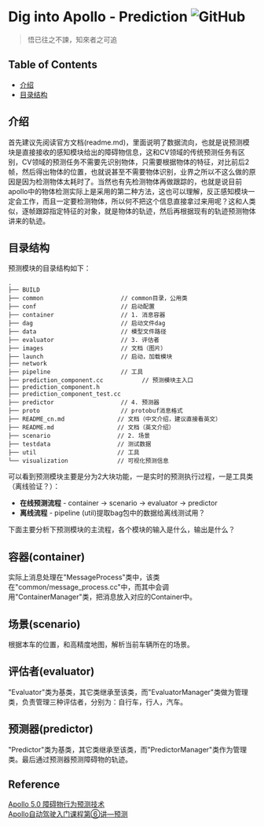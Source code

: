 # Dig into Apollo - Prediction ![GitHub](https://img.shields.io/github/license/daohu527/Dig-into-Apollo.svg?style=popout)

> 悟已往之不諫，知來者之可追


## Table of Contents
- [介绍](#introduction)
- [目录结构](#directory)


<a name="introduction" />

## 介绍
首先建议先阅读官方文档(readme.md)，里面说明了数据流向，也就是说预测模块是直接接收的感知模块给出的障碍物信息，这和CV领域的传统预测任务有区别，CV领域的预测任务不需要先识别物体，只需要根据物体的特征，对比前后2帧，然后得出物体的位置，也就说甚至不需要物体识别，业界之所以不这么做的原因是因为检测物体太耗时了。当然也有先检测物体再做跟踪的，也就是说目前apollo中的物体检测实际上是采用的第二种方法，这也可以理解，反正感知模块一定会工作，而且一定要检测物体，所以何不把这个信息直接拿过来用呢？这和人类似，逐帧跟踪指定特征的对象，就是物体的轨迹，然后再根据现有的轨迹预测物体讲来的轨迹。  


<a name="directory" />

## 目录结构
预测模块的目录结构如下：
```
.
├── BUILD
├── common                      // common目录，公用类
├── conf                        // 启动配置
├── container                   // 1. 消息容器
├── dag                         // 启动文件dag
├── data                        // 模型文件路径
├── evaluator                   // 3. 评估者
├── images                      // 文档（图片）
├── launch                      // 启动，加载模块
├── network
├── pipeline                    // 工具
├── prediction_component.cc           // 预测模块主入口
├── prediction_component.h             
├── prediction_component_test.cc
├── predictor                   // 4. 预测器
├── proto                       // protobuf消息格式
├── README_cn.md               // 文档（中文介绍，建议直接看英文）
├── README.md                  // 文档（英文介绍）
├── scenario                   // 2. 场景
├── testdata                   // 测试数据
├── util                       // 工具
└── visualization              // 可视化预测信息
```
可以看到预测模块主要是分为2大块功能，一是实时的预测执行过程，一是工具类（离线验证？）：
* **在线预测流程** - container -> scenario -> evaluator -> predictor
* **离线流程** - pipeline (util)提取bag包中的数据给离线测试用？


下面主要分析下预测模块的主流程，各个模块的输入是什么，输出是什么？  
## 容器(container)  
实际上消息处理在"MessageProcess"类中，该类在"common/message_process.cc"中，而其中会调用"ContainerManager"类，把消息放入对应的Container中。  

## 场景(scenario)
根据本车的位置，和高精度地图，解析当前车辆所在的场景。  

## 评估者(evaluator)
"Evaluator"类为基类，其它类继承至该类，而"EvaluatorManager"类做为管理类，负责管理三种评估者，分别为：自行车，行人，汽车。  


## 预测器(predictor)
"Predictor"类为基类，其它类继承至该类，而"PredictorManager"类作为管理类。最后通过预测器预测障碍物的轨迹。 


## Reference
[Apollo 5.0 障碍物行为预测技术](https://www.cnblogs.com/liuzubing/p/11388485.html)   
[Apollo自动驾驶入门课程第⑥讲—预测](https://cloud.tencent.com/developer/news/310036)  

